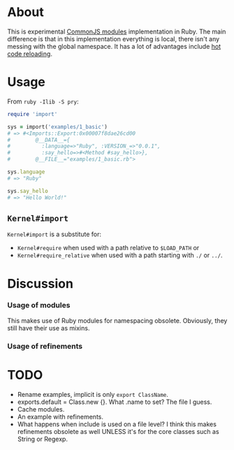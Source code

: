 # About

This is experimental [CommonJS modules](http://wiki.commonjs.org/wiki/Modules) implementation in Ruby. The main difference is that in this implementation everything is local, there isn't any messing with the global namespace. It has a lot of advantages include [hot code reloading](http://romeda.org/blog/2010/01/hot-code-loading-in-nodejs.html).

# Usage

From `ruby -Ilib -S pry`:

```ruby
require 'import'

sys = import('examples/1_basic')
# => #<Imports::Export:0x00007f8dae26cd00
#        @__DATA__={
#          :language=>"Ruby", :VERSION_=>"0.0.1",
#          :say_hello=>#<Method #say_hello>},
#        @__FILE__="examples/1_basic.rb">

sys.language
# => "Ruby"

sys.say_hello
# => "Hello World!"
```

## `Kernel#import`

`Kernel#import` is a substitute for:

- `Kernel#require` when used with a path relative to `$LOAD_PATH` or
- `Kernel#require_relative` when used with a path starting with `./` or `../`.

# Discussion

### Usage of modules

This makes use of Ruby modules for namespacing obsolete. Obviously, they still have their use as mixins.

### Usage of refinements

# TODO

- Rename examples, implicit is only `export ClassName`.
- exports.default = Class.new {}. What .name to set? The file I guess.
- Cache modules.
- An example with refinements.
- What happens when include is used on a file level? I think this makes refinements obsolete as well UNLESS it's for the core classes such as String or Regexp.
